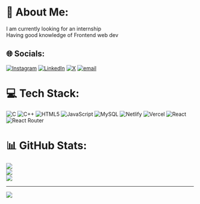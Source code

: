 # 💫 About Me:
I am currently looking for an internship<br>Having good knowledge of Frontend web dev <br>


## 🌐 Socials:
[![Instagram](https://img.shields.io/badge/Instagram-%23E4405F.svg?logo=Instagram&logoColor=white)](https://instagram.com/kshakya154) [![LinkedIn](https://img.shields.io/badge/LinkedIn-%230077B5.svg?logo=linkedin&logoColor=white)](https://linkedin.com/in/@kshakya154) [![X](https://img.shields.io/badge/X-black.svg?logo=X&logoColor=white)](https://x.com/kshakya154) [![email](https://img.shields.io/badge/Email-D14836?logo=gmail&logoColor=white)](mailto:kshakya154@gmail.com) 

# 💻 Tech Stack:
![C](https://img.shields.io/badge/c-%2300599C.svg?style=for-the-badge&logo=c&logoColor=white) ![C++](https://img.shields.io/badge/c++-%2300599C.svg?style=for-the-badge&logo=c%2B%2B&logoColor=white) ![HTML5](https://img.shields.io/badge/html5-%23E34F26.svg?style=for-the-badge&logo=html5&logoColor=white) ![JavaScript](https://img.shields.io/badge/javascript-%23323330.svg?style=for-the-badge&logo=javascript&logoColor=%23F7DF1E) ![MySQL](https://img.shields.io/badge/mysql-4479A1.svg?style=for-the-badge&logo=mysql&logoColor=white) ![Netlify](https://img.shields.io/badge/netlify-%23000000.svg?style=for-the-badge&logo=netlify&logoColor=#00C7B7) ![Vercel](https://img.shields.io/badge/vercel-%23000000.svg?style=for-the-badge&logo=vercel&logoColor=white) ![React](https://img.shields.io/badge/react-%2320232a.svg?style=for-the-badge&logo=react&logoColor=%2361DAFB) ![React Router](https://img.shields.io/badge/React_Router-CA4245?style=for-the-badge&logo=react-router&logoColor=white)
# 📊 GitHub Stats:
![](https://github-readme-stats.vercel.app/api?username=kshakya154&theme=dark&hide_border=false&include_all_commits=false&count_private=false)<br/>
![](https://github-readme-streak-stats.herokuapp.com/?user=kshakya154&theme=dark&hide_border=false)<br/>
![](https://github-readme-stats.vercel.app/api/top-langs/?username=kshakya154&theme=dark&hide_border=false&include_all_commits=false&count_private=false&layout=compact)

---
[![](https://visitcount.itsvg.in/api?id=kshakya154&icon=0&color=0)](https://visitcount.itsvg.in)

<!-- Proudly created with GPRM ( https://gprm.itsvg.in ) -->
